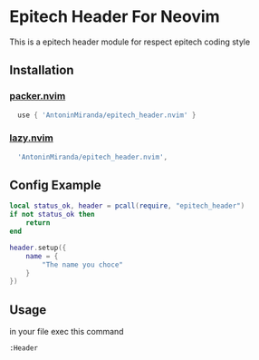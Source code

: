 # Epitech Header For Neovim

This is a epitech header module for respect epitech coding style


## Installation

### [packer.nvim](https://github.com/wbthomason/packer.nvim)

```lua
  use { 'AntoninMiranda/epitech_header.nvim' }
```

### [lazy.nvim](https://github.com/folke/lazy.nvim)

```lua
  'AntoninMiranda/epitech_header.nvim',
```


## Config Example

```lua
local status_ok, header = pcall(require, "epitech_header")
if not status_ok then
    return
end

header.setup({
    name = {
        "The name you choce"
    }
})
```


## Usage

in your file exec this command

```vim
:Header
```
